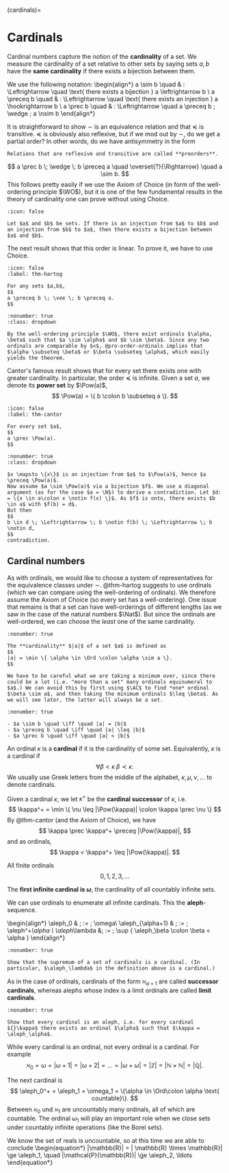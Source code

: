 (cardinals)=
# Cardinals

Cardinal numbers capture the notion of the **cardinality** of a set. We measure the cardinality of a set relative to other sets by saying sets $a,b$ have the **same cardinality** if there exists a bijection between them.

We use the following notation:
\begin{align*}
a \sim b \quad & : \Leftrightarrow \quad \text{ there exists a bijection } a \leftrightarrow b \\
a \preceq b \quad & : \Leftrightarrow \quad \text{ there exists an injection } a \hookrightarrow b \\
a \prec b \quad & : \Leftrightarrow \quad a \preceq b \; \wedge \; a \nsim b
\end{align*}

It is straightforward to show $\sim$ is an equivalence relation and that $\preceq$ is transitive. $\preceq$ is obviously also reflexive, but if we mod out by $\sim$, do we get a partial order? In other words, do we have antisymmetry in the form
```{aside}
Relations that are reflexive and transitive are called **preorders**.
```

$$
a \prec b \; \wedge \; b \preceq a \quad \overset{?}{\Rightarrow} \quad a \sim b.
$$
This follows pretty easily if we use the Axiom of Choice (in form of the well-ordering principle $\WO$), but it is one of the few fundamental results in the theory of cardinality one can prove without using Choice.


```{danger} Cantor-Schröder-Bernstein Theorem
:icon: false

Let $a$ and $b$ be sets. If there is an injection from $a$ to $b$ and an injection from $b$ to $a$, then there exists a bijection between $a$ and $b$.
```

The next result shows that this order is linear. To prove it, we have to use Choice.

```{danger} Theorem (Hartogs)
:icon: false
:label: thm-hartog

For any sets $a,b$,
$$
a \preceq b \; \vee \; b \preceq a.
$$
```

```{prf:proof}
:nonumber: true
:class: dropdown

By the well-ordering principle $\WO$, there exist ordinals $\alpha, \beta$ such that $a \sim \alpha$ and $b \sim \beta$. Since any two ordinals are comparable by $<$, @pro-order-ordinals implies that $\alpha \subseteq \beta$ or $\beta \subseteq \alpha$, which easily yields the theorem.
```
Cantor's famous result shows that for every set there exists one with greater cardinality. In particular, the order $\preceq$ is infinite. Given a set $a$, we denote its **power set** by $\Pow(a)$, 
$$
\Pow(a) = \{ b \colon b \subseteq a \}.
$$

```{danger} Cantor's Theorem
:icon: false
:label: thm-cantor

For every set $a$,
$$
a \prec \Pow(a).
$$
```

```{prf:proof}
:nonumber: true
:class: dropdown

$x \mapsto \{x\}$ is an injection from $a$ to $\Pow(a)$, hence $a \preceq \Pow(a)$. 
Now assume $a \sim \Pow(a)$ via a bijection $f$. We use a diagonal argument (as for the case $a = \N$) to derive a contradiction. Let $d: = \{x \in a\colon x \notin f(x) \}$. As $f$ is onto, there exists $b \in a$ with $f(b) = d$.
But then
$$
b \in d \; \Leftrightarrow \; b \notin f(b) \; \Leftrightarrow \; b \notin d,
$$
contradiction.
```

## Cardinal numbers

As with ordinals, we would like to choose a system of representatives for the equivalence classes under $\sim$. @thm-hartog suggests to use ordinals (which we can compare using the well-ordering of ordinals). We therefore assume the Axiom of Choice (so every set has a well-ordering). One issue that remains is that a set can have well-orderings of different lengths (as we saw in the case of the natural numbers $\Nat$). But since the ordinals are well-ordered, we can choose the *least* one of the same cardinality.

```{prf:definition}
:nonumber: true

The **cardinality** $|a|$ of a set $a$ is defined as
$$
|a| = \min \{ \alpha \in \Ord \colon \alpha \sim a \}.
$$
```

```{aside}
We have to be careful what we are taking a minimum over, since there could be a lot (i.e. "more than a set" many ordinals equinumeral to $a$.) We can avoid this by first using $\AC$ to find *one* ordinal $\beta \sim a$, and then taking the minimum ordinals $\leq \beta$. As we will see later, the latter will always be a set.
```

```{prf:lemma}
:nonumber: true

- $a \sim b \quad \iff \quad |a| = |b|$
- $a \preceq b \quad \iff \quad |a| \leq |b|$
- $a \prec b \quad \iff \quad |a| < |b|$
```

An ordinal ${}\kappa$ is a **cardinal** if it is the cardinality of some set. Equivalently, ${}\kappa$ is a cardinal if 
$$
\forall \beta < \kappa \; \beta \prec \kappa.
$$
We usually use Greek letters from the middle of the alphabet, $\kappa, \mu, \nu, \dots$ to denote cardinals.

Given a cardinal ${}\kappa$, we let $\kappa^+$ be the **cardinal successor** of ${}\kappa$, i.e. 
$$
\kappa^+ = \min \{ \nu \leq |\Pow(\kappa)| \colon  \kappa \prec \nu \}
$$
By @thm-cantor (and the Axiom of Choice), we have 
$$
  \kappa \prec \kappa^+ \preceq |\Pow(\kappa)|,
$$
and as ordinals,
$$
  \kappa < \kappa^+ \leq |\Pow(\kappa)|.
$$

All finite ordinals
$$
0, 1, 2, 3, \dots
$$

The **first infinite cardinal is $\omega$**, the cardinality of all countably infinite sets. 

We can use ordinals to enumerate all infinite cardinals. This the **aleph**-sequence.

\begin{align*}
  \aleph_0 &  \; := \; \omega\\
  \aleph_{\alpha+1}  & \; := \; \aleph^+_\alpha \\
  \aleph_\lambda  &\;  := \; \sup \{ \aleph_\beta \colon \beta < \alpha \}
\end{align*}

```{exercise}
:nonumber: true

Show that the supremum of a set of cardinals is a cardinal. (In particular, $\aleph_\lambda$ in the definition above is a cardinal.)
```

As in the case of ordinals, cardinals of the form $\aleph_{\alpha+1}$ are called **successor cardinals**, whereas alephs whose index is a limit ordinals are called **limit cardinals**.
```{exercise}
:nonumber: true

Show that every cardinal is an aleph, i.e. for every cardinal ${}\kappa$ there exists an ordinal $\alpha$ such that $\kappa = \aleph_\alpha$.
```
While every cardinal is an ordinal, not every ordinal is a cardinal. For example
$$
\aleph_0 = \omega = |\omega +1| = | \omega +2|= \ldots = |\omega+ \omega| = | \mathbb{Z}| =  |\mathbb{N} \times \mathbb{N}| = | \mathbb{Q}|.
$$

The next cardinal is
$$
  \aleph_0^+ = \aleph_1 = \omega_1 = \{\alpha \in \Ord\colon \alpha \text{ countable}\}.
$$
Between $\aleph_0$ und $\aleph_1$ are uncountably many ordinals, all of which are countable. The ordinal $\omega_1$ will play an important role when we close sets under countably infinite operations (like the Borel sets). 

We know the set of reals is uncountable, so at this time we are able to conclude
\begin{equation*}
|\mathbb{R}| = | \mathbb{R} \times \mathbb{R}| \ge \aleph_1, \quad
|\mathcal{P}(\mathbb{R})| \ge \aleph_2, \ldots
\end{equation*}
